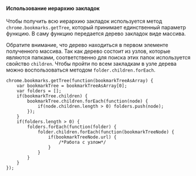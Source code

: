 #### Использование иерархию закладок

Чтобы получить всю иерархию закладок используется метод `chrome.bookmarks.getTree`, который принимает единственный параметр функцию. В саму функцию передается дерево закладок виде массива.

Обратите внимание, что дерево находиться в первом элементе полученного массива. Так как дерево состоит из узлов, которые являются папками, соответственно для поиска этих папок используется свойство `children`. Чтобы пройти по всем закладкам в узле дерева можно воспользоваться методом `folder.children.forEach`.

```
chrome.bookmarks.getTree(function(bookmarkTreeAsArray) {
    var bookmarkTree = bookmarkTreeAsArray[0];
    var folders = [];
    if(bookmarkTree.children) {
        bookmarkTree.children.forEach(function(node) {
            if(node.children.length > 0) folders.push(node);
        });
    }
    if(folders.length > 0) {
        folders.forEach(function(folder) {
            folder.children.forEach(function(bookmarkTreeNode) {
                if(bookmarkTreeNode.url) {
                    /*Работа с узлом*/
                }
            }
        }
    }
});
```



